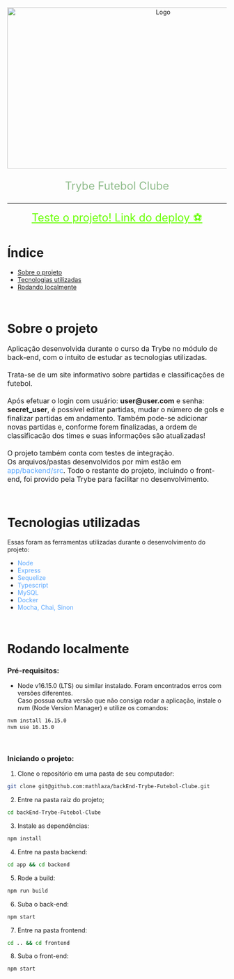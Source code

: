 <!-- PROJECT LOGO -->
<br />
<p align="center">
  <a href="https://blessed-trousers-production.up.railway.app/">
    <img src="TFC.gif" alt="Logo" width="700" height="370">
  </a>
  
  <p align="center" style="color:#8FBC8B; font-size:25px">
    Trybe Futebol Clube 
    <br />
  </p>
</p>

<hr>

<p align="center">
  <!-- <span style="color:#66FF00; font-size:25px">Brinque</span> -->
<a href="https://blessed-trousers-production.up.railway.app/" style="color:#66FF00; font-size:25px">
    Teste o projeto! Link do deploy ⚽
  </a>
   </p>

<!-- Índice -->
# Índice

* [Sobre o projeto](#sobre-o-projeto)
* [Tecnologias utilizadas](#tecnologias-utilizadas)
* [Rodando localmente](#rodando-localmente)

<br>

<!-- Sobre o projeto -->
# Sobre o projeto
<div style="font-size:16px">Aplicação desenvolvida durante o curso da Trybe no módulo de back-end, com o intuito de estudar as tecnologias utilizadas.
<br>
<br>
Trata-se de um site informativo sobre partidas e classificações de futebol.
<br>
<br>
Após efetuar o login com usuário: 
<strong>user@user.com</strong>
e senha: 
<strong>secret_user</strong>,
é possível editar partidas, mudar o número de gols e finalizar partidas em andamento. Também pode-se adicionar novas partidas e, conforme forem finalizadas, a ordem de classificacão dos times e suas informações são atualizadas!
<br>
<br>
O projeto também conta com testes de integração.
<br>
Os arquivos/pastas desenvolvidos por mim estão em <span style="color:#58a6ff">app/backend/src</span>. Todo o restante do projeto, incluindo o front-end, foi provido pela Trybe para facilitar no desenvolvimento.
</div style="font-size:16px">

<br>
<br>


# Tecnologias utilizadas
Essas foram as ferramentas utilizadas durante o desenvolvimento do projeto:
* <span style="color:#58a6ff">Node</span>
* <span style="color:#58a6ff">Express</span>
* <span style="color:#58a6ff">Sequelize</span>
* <span style="color:#58a6ff">Typescript</span>
* <span style="color:#58a6ff">MySQL</span>
* <span style="color:#58a6ff">Docker</span>
* <span style="color:#58a6ff">Mocha, Chai, Sinon</span>

<br>

<!-- Rodando localmente -->
# Rodando localmente

### Pré-requisitos:

* Node v16.15.0 (LTS) ou similar instalado. Foram encontrados erros com versões diferentes.<br>
Caso possua outra versão que não consiga rodar a aplicação, instale o nvm (Node Version Manager) e utilize os comandos:
```sh
nvm install 16.15.0
nvm use 16.15.0
```
<br>

### Iniciando o projeto:
1. Clone o repositório em uma pasta de seu computador:
```sh
git clone git@github.com:mathlaza/backEnd-Trybe-Futebol-Clube.git
```
2. Entre na pasta raiz do projeto;
```sh
cd backEnd-Trybe-Futebol-Clube
```
3. Instale as dependências:
```sh
npm install
```
4. Entre na pasta backend:
```sh
cd app && cd backend
```
5. Rode a build:
```sh
npm run build
```
6. Suba o back-end:
```sh
npm start
```
7. Entre na pasta frontend:
```sh
cd .. && cd frontend
```
8. Suba o front-end:
```sh
npm start
```
